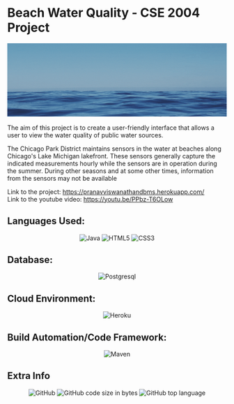 # Beach Water Quality - CSE 2004 Project

![Copy of Pranav Viswanathan's Banner](https://github.com/PranavViswanathan/BeachWaterQuality-CSE2004Project/blob/main/BE.gif)

The aim of this project is to create a user-friendly interface that allows a user to view the water quality of public water sources.

The Chicago Park District maintains sensors in the water at beaches along Chicago's Lake Michigan lakefront. These sensors generally capture the indicated measurements hourly while the sensors are in operation during the summer. During other seasons and at some other times, information from the sensors may not be available

Link to the project: https://pranavviswanathandbms.herokuapp.com/<br>
Link to the youtube video: https://youtu.be/PPbz-T6OLow

## Languages Used: 
<p align="center">
   <img alt="Java" src="https://img.shields.io/badge/Java-ED8B00?style=for-the-badge&logo=java&logoColor=white">
<img alt="HTML5" src="https://img.shields.io/badge/HTML5-E34F26?style=for-the-badge&logo=html5&logoColor=white">
  <img alt="CSS3" src="https://img.shields.io/badge/CSS3-1572B6?style=for-the-badge&logo=css3&logoColor=white">
  
</p>

## Database: 
<p align="center">
  <img alt="Postgresql" src="https://img.shields.io/badge/PostgreSQL-316192?style=for-the-badge&logo=postgresql&logoColor=white">
 </p>
 
 ## Cloud Environment:
 
 <p align="center">
  <img alt="Heroku" src="https://img.shields.io/badge/Heroku-430098?style=for-the-badge&logo=heroku&logoColor=white">
  </p>
  
  ## Build Automation/Code Framework:
   <p align="center">
  <img alt="Maven" src="https://img.shields.io/badge/Maven-430098?style=for-the-badge&logo=maven&logoColor=white">
 </p>

## Extra Info
<p align="center">

  <img alt="GitHub" src="https://img.shields.io/github/license/PranavViswanathan/BeachWaterQuality-CSE2004Project?style=for-the-badge">
  <img alt="GitHub code size in bytes" src="https://img.shields.io/github/languages/code-size/PranavViswanathan/BeachWaterQuality-CSE2004Project?style=for-the-badge">
  <img alt="GitHub top language" src="https://img.shields.io/github/languages/top/PranavViswanathan/BeachWaterQuality-CSE2004Project?style=for-the-badge">
</p>
